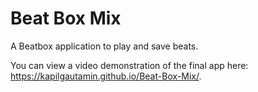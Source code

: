 # Beat Box Mix

A Beatbox application to play and save beats.

You can view a video demonstration of the final app here:
 https://kapilgautamin.github.io/Beat-Box-Mix/.